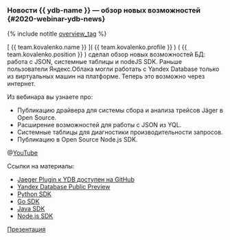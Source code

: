 ### Новости {{ ydb-name }} — обзор новых возможностей {#2020-webinar-ydb-news}

{% include notitle [overview_tag](../../tags.md#overview) %}

[ {{ team.kovalenko.name }} ]( {{ team.kovalenko.profile }} ) ( {{ team.kovalenko.position }} ) сделал обзор новых возможностей БД: работа с JSON, системные таблицы и nodeJS SDK. Раньше пользователи Яндекс.Облака могли работать с Yandex Database только из виртуальных машин на платформе. Теперь это возможно через интернет.

Из вебинара вы узнаете про:
* Публикацию драйвера для системы сбора и анализа трейсов Jäger в Open Source.
* Расширение возможностей для работы с JSON из YQL.
* Системные таблицы для диагностики производительности запросов.
* Публикацию в Open Source Node.js SDK.

@[YouTube](https://youtu.be/6LMH4Q4uGBU)

Ссылки на материалы:
* [Jaeger Plugin к YDB доступен на GitHub](github.com/yandex-cloud/jaeger-ydb-store)
* [Yandex Database Public Preview](cloud.yandex.ru/services/ydb)
* [Python SDK](github.com/yandex-cloud/ydb-python-sdk)
* [Go SDK](github.com/yandex-cloud/ydb-go-sdk)
* [Java SDK](github.com/yandex-cloud/ydb-java-sdk)
* [Node.js SDK](github.com/yandex-cloud/ydb-nodejs-sdk)

[Презентация](https://presentations.ydb.tech/2020/ru/webinar_ydb/presentation.pdf)
